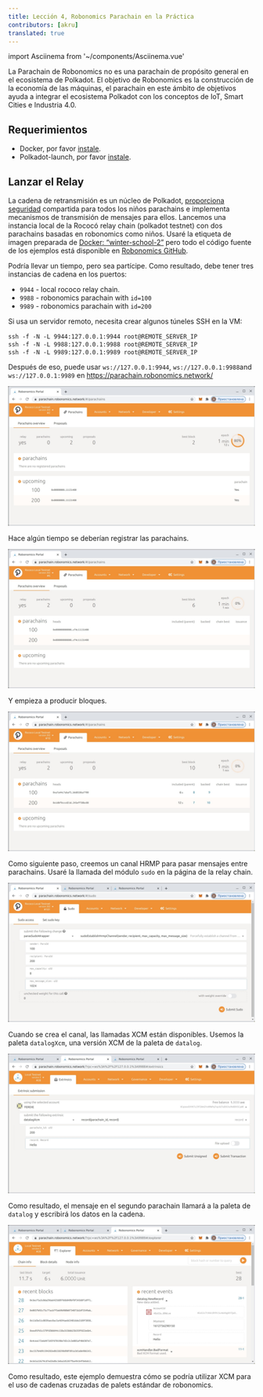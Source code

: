 ```yaml
---
title: Lección 4, Robonomics Parachain en la Práctica 
contributors: [akru]
translated: true
---
```

import Asciinema from '~/components/Asciinema.vue'

La Parachain de Robonomics no es una parachain de propósito general en el ecosistema de Polkadot. El objetivo de Robonomics es la construcción de la economía de las máquinas, el parachain en este ámbito de objetivos ayuda a integrar el ecosistema Polkadot con los conceptos de IoT, Smart Cities e Industria 4.0.

## Requerimientos

* Docker, por favor [instale](https://docs.docker.com/engine/install/).
* Polkadot-launch, por favor [instale](https://github.com/paritytech/polkadot-launch#install).

## Lanzar el Relay

La cadena de retransmisión es un núcleo de Polkadot, [proporciona seguridad](https://wiki.polkadot.network/docs/en/learn-security) compartida para todos los niños parachains e implementa mecanismos de transmisión de mensajes para ellos. Lancemos una instancia local de la Rococó relay chain (polkadot testnet) con dos parachains basadas en robonomics como niños. Usaré la etiqueta de imagen preparada de [Docker: “winter-school-2”](https://hub.docker.com/layers/robonomics/robonomics/winter-school-2/images/sha256-92f4795262f3ded3e6a153999d2777c4009106a7d37fd29969ebf1c3a262dc85?context=explore) pero todo el código fuente de los ejemplos está disponible en [Robonomics GitHub](https://github.com/airalab/robonomics/tree/master/scripts/polkadot-launch).

<Asciinema vid="419Jrg22ziFfMFPZlh2WtiLvg"/>

Podría llevar un tiempo, pero sea partícipe. Como resultado, debe tener tres instancias de cadena en los puertos:

* `9944` - local rococo relay chain.
* `9988` - robonomics parachain with `id=100`
* `9989` - robonomics parachain with `id=200`

Si usa un servidor remoto, necesita crear algunos túneles SSH en la VM:
```
ssh -f -N -L 9944:127.0.0.1:9944 root@REMOTE_SERVER_IP
ssh -f -N -L 9988:127.0.0.1:9988 root@REMOTE_SERVER_IP
ssh -f -N -L 9989:127.0.0.1:9989 root@REMOTE_SERVER_IP
```
Después de eso, puede usar `ws://127.0.0.1:9944`, `ws://127.0.0.1:9988`and `ws://127.0.0.1:9989` en https://parachain.robonomics.network/

![relay](../images/ws_lesson4/upcoming.jpg)

Hace algún tiempo se deberían registrar las parachains.

![relay2](../images/ws_lesson4/parachains.jpg)

Y empieza a producir bloques.

![relay3](../images/ws_lesson4/parachains2.jpg)

Como siguiente paso, creemos un canal HRMP para pasar mensajes entre parachains. Usaré la llamada del módulo `sudo` en la página de la relay chain.

![hrmp](../images/ws_lesson4/hrmp.jpg)

Cuando se crea el canal, las llamadas XCM están disponibles. Usemos la paleta `datalogXcm`, una versión XCM de la paleta de `datalog`.

![datalogXcmSend](../images/ws_lesson4/datalogXcmSend.jpg)

Como resultado, el mensaje en el segundo parachain llamará a la paleta de `datalog` y escribirá los datos en la cadena.

![datalogXcmRecv](../images/ws_lesson4/datalogXcmRecv.jpg)

Como resultado, este ejemplo demuestra cómo se podría utilizar XCM para el uso de cadenas cruzadas de palets estándar de robonomics.

